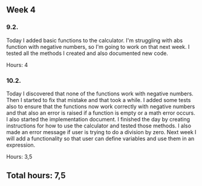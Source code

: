 ## Week 4

### 9.2.

Today I added basic functions to the calculator. I'm struggling with abs function with negative numbers, so I'm going to work on that next week.
I tested all the methods I created and also documented new code.

Hours: 4

### 10.2.

Today I discovered that none of the functions work with negative numbers. Then I started to fix
that mistake and that took a while. I added some tests also to ensure that the functions now work
correctly with negative numbers and that also an error is raised if a function is empty or a math error occurs. I also started the implementation document. I finished the day by creating instructions for how to use the calculator and tested those methods. I also made an error message if user is trying to do a division by zero. Next week I will add a functionality so that user can define variables and use them in an expression.

Hours: 3,5

## Total hours: 7,5
